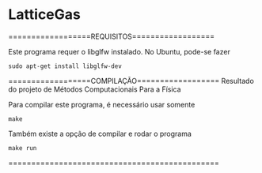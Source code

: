 LatticeGas
==========


==================REQUISITOS==================

Este programa requer o libglfw instalado. No Ubuntu, pode-se fazer

	sudo apt-get install libglfw-dev

==================COMPILAÇÃO==================
Resultado do projeto de Métodos Computacionais Para a Física

Para compilar este programa, é necessário usar somente

	make

Também existe a opção de compilar e rodar o programa

	make run

==============================================
